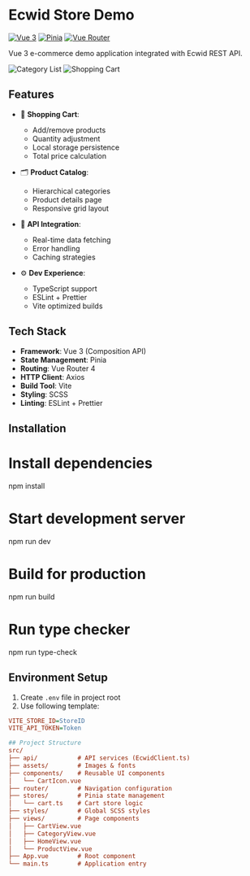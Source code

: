 # Ecwid Store Demo

[![Vue 3](https://img.shields.io/badge/Vue-3.5.13-4FC08D.svg?logo=vuedotjs)](https://vuejs.org/)
[![Pinia](https://img.shields.io/badge/Pinia-3.0.1-FFD02F.svg?logo=pinia)](https://pinia.vuejs.org/)
[![Vue Router](https://img.shields.io/badge/Vue_Router-4.5.0-4FC08D.svg)](https://router.vuejs.org/)

Vue 3 e-commerce demo application integrated with Ecwid REST API.

![Category List](./screen1.jpg)
![Shopping Cart](./screen2.png)

## Features

- 🛒 **Shopping Cart**:
  - Add/remove products
  - Quantity adjustment
  - Local storage persistence
  - Total price calculation

- 🗂 **Product Catalog**:
  - Hierarchical categories
  - Product details page
  - Responsive grid layout

- 🔄 **API Integration**:
  - Real-time data fetching
  - Error handling
  - Caching strategies

- ⚙️ **Dev Experience**:
  - TypeScript support
  - ESLint + Prettier
  - Vite optimized builds

## Tech Stack

- **Framework**: Vue 3 (Composition API)
- **State Management**: Pinia
- **Routing**: Vue Router 4
- **HTTP Client**: Axios
- **Build Tool**: Vite
- **Styling**: SCSS
- **Linting**: ESLint + Prettier


## Installation
# Install dependencies
npm install

# Start development server
npm run dev

# Build for production
npm run build

# Run type checker
npm run type-check

## Environment Setup
1. Create `.env` file in project root
2. Use following template:
```ini
VITE_STORE_ID=StoreID
VITE_API_TOKEN=Token

## Project Structure
src/
├── api/           # API services (EcwidClient.ts)
├── assets/        # Images & fonts
├── components/    # Reusable UI components
│   └── CartIcon.vue
├── router/        # Navigation configuration
├── stores/        # Pinia state management
│   └── cart.ts    # Cart store logic
├── styles/        # Global SCSS styles
├── views/         # Page components
│   ├── CartView.vue
│   ├── CategoryView.vue
│   ├── HomeView.vue
│   └── ProductView.vue
├── App.vue        # Root component
└── main.ts        # Application entry
